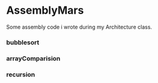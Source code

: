 # AssemblyMars
Some assembly code i wrote during my Architecture class.

### bubblesort
### arrayComparision
### recursion
